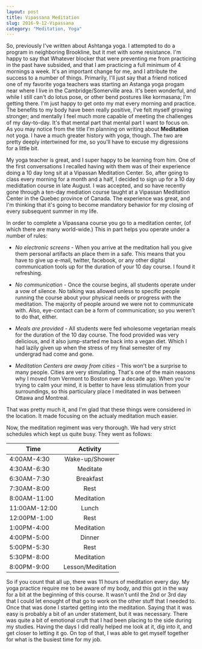 ```yaml
---
layout: post
title: Vipassana Meditation
slug: 2016-9-12-Vipassana
category: "Meditation, Yoga"
---
```


So, previously I've written about Ashtanga yoga. I attempted to do a program in
neighboring Brookline, but it met with some resistance. I'm happy to say that
Whatever blocker that were preventing me from practicing in the past have
subsided, and that I am practicing a full minimum of 4 mornings a week. It's an
important change for me, and I attribute the success to a number of things.
Primarily, I'll just say that a friend noticed one of my favorite yoga teachers
was starting an Astanga yoga progam near where I live in the
Cambridge/Somerville area. It's been wonderful, and while I still can't do lotus
pose, or other bend postures like kormasana; I'm getting there. I'm just happy
to get onto my mat every morning and practice. The benefits to my body have been
really positive, I've felt myself growing stronger; and mentally I feel much
more capable of meeting the challenges of my day-to-day. It's that mental part
that mental part I want to focus on. As you may notice from the title I'm
planning on writing about **Meditation** not yoga. I have a much greater history
with yoga, though. The two are pretty deeply intertwined for me, so you'll have
to excuse my digressions for a little bit. 

My yoga teacher is great, and I super happy to be learning from him. One of the
first conversations I recalled having with them was of their experience doing a
10 day long sit at a Vipassan Meditation Center. So, after going to class every
morning for a month and a half, I decided to sign up for a 10 day medidtation
course in late August. I was accepted, and so have recently gone through a 
ten-day mediation course taught at a Vipassan Meditation Center in the Quebec 
province of Canada. The experience was great, and I'm thinking that it's going
to become mandatory behavior for my closing of every subsequent summer in my 
life. 

In order to complete a Vipassana course you go to a meditation center, (of which
there are many world-wide.) This in part helps you operate under a number of rules:
* *No electronic screens* - When you arrive at the meditation hall you give
   them personal artifacts an place them in a safe. This means that you have to
   give up e-mail, twitter, facebook, or any other digital communication tools
   up for the duration of your 10 day course. I found it refreshing.

* *No communication* - Once the course begins, all students operate under a vow of
  silence. No talking was allowed unless to specific people running the course
  about your physical needs or progress with the meditation. The majority of
  people around we were not to communicate with. Also, eye-contact can be a form
  of communication; so you weren't to do that, either.

* *Meals are provided* - All students were fed wholesome vegetarian meals for
  the duration of the 10 day course. The food provided was very
  delicious, and it also jump-started me back into a vegan diet. Which I had
  lazily given up when the stress of my final semester of my undergrad had come
  and gone.

* *Meditation Centers are away from cities* - This won't be a surprise to many
  people. Cities are very stimulating. That's one of the main reasons why I
  moved from Vermont to Boston over a decade ago. When you're trying to calm
  your mind, it is better to have less stimulation from your surroundings, so
  this particulary place I meditated in was between Ottawa and Montreal.

That was pretty much it, and I'm glad that these things were considered in the
location. It made focusing on the actualy meditation much easier. 

Now, the meditation regiment was very thorough. We had very strict schedules
which kept us quite busy. They went as follows:

| Time | Activity |
| ---- |:--------:|
| 4:00AM-4:30 | Wake-up/Shower |
| 4:30AM-6:30 | Meditate |
| 6:30AM-7:30 | Breakfast |
| 7:30AM-8:00 | Rest |
| 8:00AM-11:00 | Meditation |
| 11:00AM-12:00 | Lunch |
| 12:00PM-1:00 | Rest |
| 1:00PM-4:00 | Meditation |
| 4:00PM-5:00 | Dinner |
| 5:00PM-5:30 | Rest |
| 5:30PM-8:00 | Meditation |
| 8:00PM-9:00 | Lesson/Meditation |

So if you count that all up, there was 11 hours of meditation every day. My yoga
practice require me to be aware of my body, and this got in the way for a bit at
the beginning of this course. It wasn't until the 2nd or 3rd day that I could
let enought of that go to work on the other stuff that I needed to. Once that
was done I started getting into the meditation. Saying that it was easy is
probably a bit of an under statement, but it was necessary. There was quite a
bit of emotional cruft that I had been placing to the side during my studies.
Having the days I did really helped me look at it, dig into it, and get closer
to letting it go. On top of that, I was able to get myself together for what is
the busiest time for my job.
